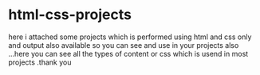 # html-css-projects
here i attached some projects which is performed using html and css only and output also available so you can see and use in your projects also ...here you can see all the types of content or css which is usend in most projects .thank you

